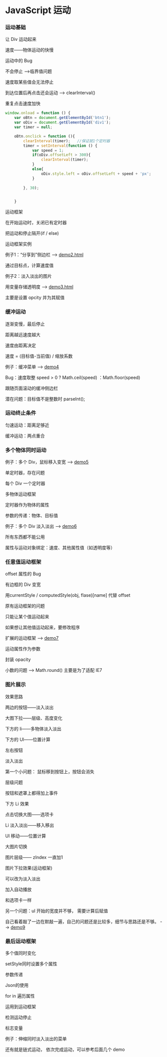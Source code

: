 <!-- ---
title: JavaScript 运动
reward: true
toc: true
tags:
	- blue视频笔记
	- JavaScript
--- -->
# JavaScript 运动
### 运动基础

让 Div 运动起来

速度——物体运动的快慢

运动中的 Bug

不会停止 -->临界值问题

速度取某些值会无法停止

到达位置后再点击还会运动	-->	clearInterval()

重复点击速度加快


<!--more-->


```javascript
window.onload = function () {
	var oBtn = document.getElementById('btn1');
	var oDiv = document.getElementById('div1');
	var timer = null;

	oBtn.onclick = function (){
		clearInterval(timer);	//保证就1个定时器
		timer = setInterval(function () {
			var speed = 1;
			if(oDiv.offsetLeft > 300){
				clearInterval(timer);
			}
			else{
				oDiv.style.left = oDiv.offsetLeft + speed + 'px';
			}
			
		}, 30);

		
	}
```



运动框架

在开始运动时，关闭已有定时器

把运动和停止隔开(if / else)

运动框架实例

例子1：“分享到”侧边栏	-->	[demo2.html](./demo2.html)

通过目标点，计算速度值

例子2：淡入淡出的图片

用变量存储透明度		-->	[demo3.html](./demo3.html)

主要是设置 opcity 并为其赋值

### 缓冲运动

逐渐变慢，最后停止

距离越远速度越大

速度由距离决定

速度 = (目标值-当前值) / 缩放系数

例子：缓冲菜单	-->	[demo4](./demo4.html)

Bug：速度取整	speed > 0 ? Math.ceil(speed) ：Math.floor(speed)

跟随页面滚动的缓冲侧边栏

潜在问题：目标值不是整数时	parseInt();

### 运动终止条件

匀速运动：距离足够近

缓冲运动：两点重合

### 多个物体同时运动

例子：多个 Div，鼠标移入变宽	-->	[demo5](demo5.html)

单定时器，存在问题

每个 Div 一个定时器

多物体运动框架

定时器作为物体的属性

参数的传递：物体、目标值

例子：多个 Div 淡入淡出	--> [demo6](./demo.html)

所有东西都不能公用

属性与运动对象绑定：速度、其他属性值（如透明度等）

### 任意值运动框架

offset 属性的 Bug

有边框的 Div 变宽

用currentStyle / computedStyle(obj, flase)[name] 代替 offset

原有运动框架的问题

只能让某个值运动起来

如果想让其他值运动起来，要修改程序

扩展的运动框架	--> [demo7](./demo7.html)

运动属性作为参数

封装 opacity

小数的问题	--> Math.round()	主要是为了适配 IE7

### 图片展示

效果思路

两边的按钮——淡入淡出

大图下拉——层级、高度变化

下方的 li——多物体淡入淡出

下方的 Ul——位置计算

左右按钮

淡入淡出

第一个小问题： 鼠标移到按钮上，按钮会消失

层级问题

按钮和遮罩上都得加上事件

下方 Li 效果

点击切换大图——选项卡

Li 淡入淡出——移入移出

Ul 移动——位置计算

大图片切换

图片层级—— zIndex 一直加1

图片下拉效果(运动框架)

可以改为淡入淡出

加入自动播放

和选项卡一样

另一个问题：ul 开始的宽度并不够， 需要计算后赋值

自己看着敲了一边在默敲一遍，自己的问题还是比较多，细节与思路还是不够。	-->	[demo9](./demo9.html)

### 最后运动框架

多个值同时变化

setStyle同时设置多个属性

参数传递

Json的使用

for in 遍历属性

运用到运动框架

检测运动停止

标志变量

例子：伸缩同时淡入淡出的菜单

还有就是链式运动， 依次完成运动，可以参考后面几个 demo 
